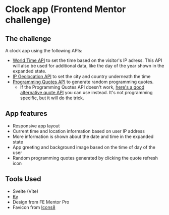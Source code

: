 # Clock app (Frontend Mentor challenge)

## The challenge

A clock app using the following APIs:

- [World Time API](http://worldtimeapi.org/) to set the time based on the visitor's IP adress. This API will also be used for additional data, like the day of the year shown in the expanded state.
- [IP Geolocation API](https://freegeoip.app/) to set the city and country underneath the time
- [Programming Quotes API](https://programming-quotes-api.herokuapp.com/) to generate random programming quotes.
    - If the Programming Quotes API doesn't work, [here's a good alternative quote API](https://github.com/lukePeavey/quotable) you can use instead. It's not programming specific, but it will do the trick.

## App features

- Responsive app layout
- Current time and location information based on user IP address
- More information is shown about the date and time in the expanded state
- App greeting and background image based on the time of day of the user
- Random programming quotes generated by clicking the quote refresh icon

## Tools Used
- Svelte (Vite)
- [Ky](https://github.com/sindresorhus/ky)
- Design from FE Mentor Pro
- Favicon from [Icons8](https://icons8.com/icon/65324/clock)

